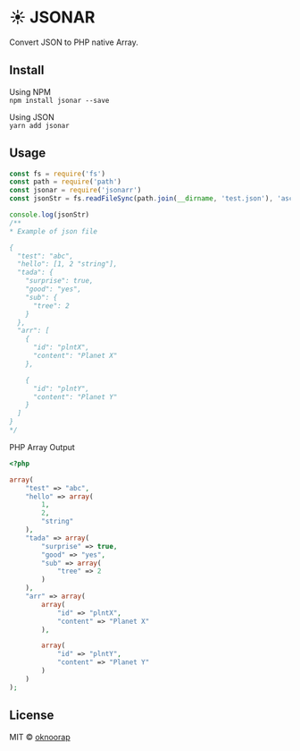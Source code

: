 # :sunny: JSONAR
Convert JSON to PHP native Array.

## Install
Using NPM  
`npm install jsonar --save`

Using JSON  
`yarn add jsonar`

## Usage
```javascript
const fs = require('fs')
const path = require('path')
const jsonar = require('jsonarr')
const jsonStr = fs.readFileSync(path.join(__dirname, 'test.json'), 'ascii')

console.log(jsonStr)
/**
* Example of json file

{
  "test": "abc",
  "hello": [1, 2 "string"],
  "tada": {
    "surprise": true,
    "good": "yes",
    "sub": {
      "tree": 2
    }
  },
  "arr": [
    {
      "id": "plntX",
	  "content": "Planet X"
    },

    {
      "id": "plntY",
	  "content": "Planet Y"
    }
  ]
}
*/
```

PHP Array Output  
```php
<?php

array(
	"test" => "abc",
	"hello" => array(
		1,
		2,
		"string"
	),
	"tada" => array(
		"surprise" => true,
		"good" => "yes",
		"sub" => array(
			"tree" => 2
		)
	),
	"arr" => array(
		array(
			"id" => "plntX",
			"content" => "Planet X"
		),

		array(
			"id" => "plntY",
			"content" => "Planet Y"
		)
	)
);

```

## License
MIT © [oknoorap](https://github.com/oknoorap)
